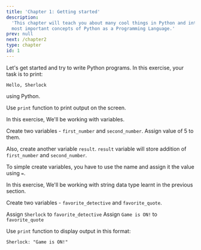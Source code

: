 ```yaml
---
title: 'Chapter 1: Getting started'
description:
  'This chapter will teach you about many cool things in Python and introduce you to the
  most important concepts of Python as a Programming Language.'
prev: null
next: /chapter2
type: chapter
id: 1
---
```


<exercise id="1" title="Introduction" type="slides">

<slides source="chapter1_01_introduction">
</slides>

</exercise>

<exercise id="2" title="Getting Started">

Let's get started and try to write Python programs. In this exercise, your task is to print:

```Hello, Sherlock```

using Python.

<codeblock id="01_03">

Use ```print``` function to print output on the screen.

</codeblock>

</exercise>

<exercise id="3" title="Variables" type="slides">

<slides source="chapter1_03_data_type_variable">
</slides>

</exercise>
<exercise id="4" title="Practice on Variables">

In this exercise, We'll be working with variables.

Create two variables - ```first_number``` and ```second_number```. Assign value of 5 to them.

Also, create another variable ```result```. ```result``` variable will store addition of ```first_number```
and ```second_number```.

<codeblock id="01_04">

To simple create variables, you have to use the name and assign it the value using ```=```.

</codeblock>

</exercise>
<exercise id="5" title="Basic Data Types - String" type="slides">

<slides source="chapter1_05_basic_data_type">
</slides>

</exercise>
<exercise id="6" title="Practice on String">

In this exercise, We'll be working with string data type learnt in the previous section.

Create two variables - ```favorite_detective``` and ```favorite_quote```.

Assign ```Sherlock``` to ```favorite_detective```
Assign ```Game is ON!``` to ```favorite_quote```

Use ```print``` function to display output in this format:

```Sherlock: "Game is ON!"```

<codeblock id="01_06">


</codeblock>

</exercise>
